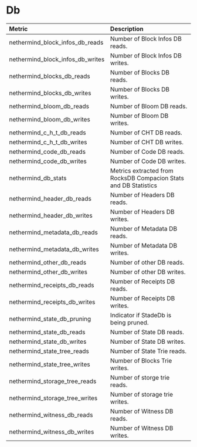 # Db

| Metric | Description |
| :--- | :--- |
| nethermind_block_infos_db_reads | Number of Block Infos DB reads. |
| nethermind_block_infos_db_writes | Number of Block Infos DB writes. |
| nethermind_blocks_db_reads | Number of Blocks DB reads. |
| nethermind_blocks_db_writes | Number of Blocks DB writes. |
| nethermind_bloom_db_reads | Number of Bloom DB reads. |
| nethermind_bloom_db_writes | Number of Bloom DB writes. |
| nethermind_c_h_t_db_reads | Number of CHT DB reads. |
| nethermind_c_h_t_db_writes | Number of CHT DB writes. |
| nethermind_code_db_reads | Number of Code DB reads. |
| nethermind_code_db_writes | Number of Code DB writes. |
| nethermind_db_stats | Metrics extracted from RocksDB Compacion Stats and DB Statistics |
| nethermind_header_db_reads | Number of Headers DB reads. |
| nethermind_header_db_writes | Number of Headers DB writes. |
| nethermind_metadata_db_reads | Number of Metadata DB reads. |
| nethermind_metadata_db_writes | Number of Metadata DB writes. |
| nethermind_other_db_reads | Number of other DB reads. |
| nethermind_other_db_writes | Number of other DB writes. |
| nethermind_receipts_db_reads | Number of Receipts DB reads. |
| nethermind_receipts_db_writes | Number of Receipts DB writes. |
| nethermind_state_db_pruning | Indicator if StadeDb is being pruned. |
| nethermind_state_db_reads | Number of State DB reads. |
| nethermind_state_db_writes | Number of State DB writes. |
| nethermind_state_tree_reads | Number of State Trie reads. |
| nethermind_state_tree_writes | Number of Blocks Trie writes. |
| nethermind_storage_tree_reads | Number of storge trie reads. |
| nethermind_storage_tree_writes | Number of storage trie writes. |
| nethermind_witness_db_reads | Number of Witness DB reads. |
| nethermind_witness_db_writes | Number of Witness DB writes. |
